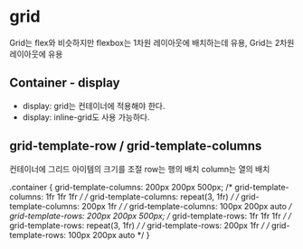# grid
Grid는 flex와 비슷하지만 flexbox는 1차원 레이아웃에 배치하는데 유용, Grid는 2차원 레이아웃에 유용

## Container - display
-  display: grid는 컨테이너에 적용해야 한다.
-  display: inline-grid도 사용 가능하다.

## grid-template-row / grid-template-columns
컨테이너에 그리드 아이템의 크기를 조절
row는 행의 배치 column는 열의 배치

.container {
	grid-template-columns: 200px 200px 500px;
	/* grid-template-columns: 1fr 1fr 1fr */
	/* grid-template-columns: repeat(3, 1fr) */
	/* grid-template-columns: 200px 1fr */
	/* grid-template-columns: 100px 200px auto */
grid-template-rows: 200px 200px 500px;
	/* grid-template-rows: 1fr 1fr 1fr */
	/* grid-template-rows: repeat(3, 1fr) */
	/* grid-template-rows: 200px 1fr */
	/* grid-template-rows: 100px 200px auto */
}